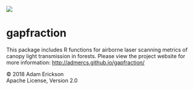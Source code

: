 <p align="left">
  <img src="https://github.com/admercs/gapfraction-website/blob/master/plots_1600.jpg")>
</p>

# gapfraction
This package includes R functions for airborne laser scanning metrics of canopy light transmission in forests. Please view the project website for more information: http://admercs.github.io/gapfraction/

&copy; 2018 Adam Erickson  
Apache License, Version 2.0
